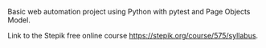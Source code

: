 Basic web automation project using Python with pytest and Page Objects Model.

Link to the Stepik free online course https://stepik.org/course/575/syllabus.
